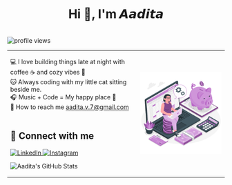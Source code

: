 <h1 align="center">Hi 👋, I'm 𝘼𝙖𝙙𝙞𝙩𝙖</h1>
<br>
<img src="https://komarev.com/ghpvc/?username=23f2000181&color=C8A2C8&style=for-the-badge&label=Profile+Views" alt="profile views"/>
<br>
<table>
<tr>
<td>

💻 I love building things late at night with coffee ☕ and cozy vibes 🌸  
🐱 Always coding with my little cat sitting beside me.  
🎧 Music + Code = My happy place 💜  
📩 How to reach me aadita.v.7@gmail.com
<br>
<br>

## 🌸 Connect with me

<p align="left">
  <a href="www.linkedin.com/in/aadita-nag-a49bb1278" target="_blank">
    <img src="https://skillicons.dev/icons?i=linkedin" alt="LinkedIn" />
  </a>
  <a href="https://www.instagram.com/muglerdolls/" target="_blank">
    <img src="https://skillicons.dev/icons?i=instagram" alt="Instagram" />
  </a>
</p>

![Aadita's GitHub Stats](https://github-readme-stats.vercel.app/api?username=your-username&show_icons=true&theme=tokyonight)

</td>
<td>

<img src="Manage money.gif" alt="managing money" width="400"/>

</td>
</tr>
</table>
